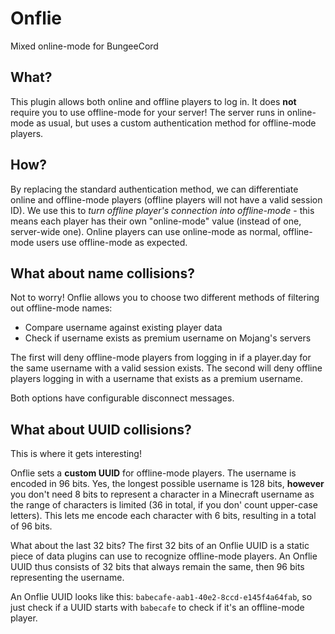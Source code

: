 Onflie
===
Mixed online-mode for BungeeCord

What?
---
This plugin allows both online and offline players to log in.
It does **not** require you to use offline-mode for your server! The server runs in online-mode as usual, but uses a
custom authentication method for offline-mode players.

How?
---
By replacing the standard authentication method, we can differentiate online and offline-mode players (offline players
will not have a valid session ID). We use this to *turn offline player's connection into offline-mode* - this means
each player has their own "online-mode" value (instead of one, server-wide one). Online players can use online-mode as
normal, offline-mode users use offline-mode as expected.

What about name collisions?
---
Not to worry! Onflie allows you to choose two different methods of filtering out offline-mode names:
* Compare username against existing player data
* Check if username exists as premium username on Mojang's servers

The first will deny offline-mode players from logging in if a player.day for the same username with a valid session
exists. The second will deny offline players logging in with a username that exists as a premium username.

Both options have configurable disconnect messages.

What about UUID collisions?
---
This is where it gets interesting!

Onflie sets a **custom UUID** for offline-mode players.
The username is encoded in 96 bits. Yes, the longest possible username is 128 bits, **however** you don't need 8 bits
to represent a character in a Minecraft username as the range of characters is limited (36 in total, if you don' count
upper-case letters). This lets me encode each character with 6 bits, resulting in a total of 96 bits.

What about the last 32 bits? The first 32 bits of an Onflie UUID is a static piece of data plugins can use to recognize
offline-mode players. An Onflie UUID thus consists of 32 bits that always remain the same, then 96 bits representing the
username.

An Onflie UUID looks like this: `babecafe-aab1-40e2-8ccd-e145f4a64fab`, so just check if a UUID starts with `babecafe`
to check if it's an offline-mode player.